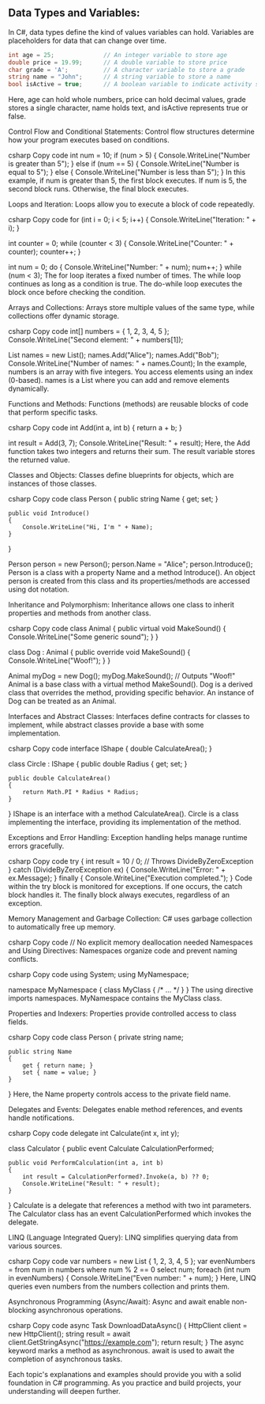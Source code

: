 ## Data Types and Variables:
In C#, data types define the kind of values variables can hold. Variables are placeholders for data that can change over time.

```C#
int age = 25;              // An integer variable to store age
double price = 19.99;      // A double variable to store price
char grade = 'A';          // A character variable to store a grade
string name = "John";      // A string variable to store a name
bool isActive = true;      // A boolean variable to indicate activity status
```
Here, age can hold whole numbers, price can hold decimal values, grade stores a single character, name holds text, and isActive represents true or false.

Control Flow and Conditional Statements:
Control flow structures determine how your program executes based on conditions.

csharp
Copy code
int num = 10;
if (num > 5)
{
    Console.WriteLine("Number is greater than 5");
}
else if (num == 5)
{
    Console.WriteLine("Number is equal to 5");
}
else
{
    Console.WriteLine("Number is less than 5");
}
In this example, if num is greater than 5, the first block executes. If num is 5, the second block runs. Otherwise, the final block executes.

Loops and Iteration:
Loops allow you to execute a block of code repeatedly.

csharp
Copy code
for (int i = 0; i < 5; i++)
{
    Console.WriteLine("Iteration: " + i);
}

int counter = 0;
while (counter < 3)
{
    Console.WriteLine("Counter: " + counter);
    counter++;
}

int num = 0;
do
{
    Console.WriteLine("Number: " + num);
    num++;
} while (num < 3);
The for loop iterates a fixed number of times. The while loop continues as long as a condition is true. The do-while loop executes the block once before checking the condition.

Arrays and Collections:
Arrays store multiple values of the same type, while collections offer dynamic storage.

csharp
Copy code
int[] numbers = { 1, 2, 3, 4, 5 };
Console.WriteLine("Second element: " + numbers[1]);

List<string> names = new List<string>();
names.Add("Alice");
names.Add("Bob");
Console.WriteLine("Number of names: " + names.Count);
In the example, numbers is an array with five integers. You access elements using an index (0-based). names is a List where you can add and remove elements dynamically.

Functions and Methods:
Functions (methods) are reusable blocks of code that perform specific tasks.

csharp
Copy code
int Add(int a, int b)
{
    return a + b;
}

int result = Add(3, 7);
Console.WriteLine("Result: " + result);
Here, the Add function takes two integers and returns their sum. The result variable stores the returned value.

Classes and Objects:
Classes define blueprints for objects, which are instances of those classes.

csharp
Copy code
class Person
{
    public string Name { get; set; }

    public void Introduce()
    {
        Console.WriteLine("Hi, I'm " + Name);
    }
}

Person person = new Person();
person.Name = "Alice";
person.Introduce();
Person is a class with a property Name and a method Introduce(). An object person is created from this class and its properties/methods are accessed using dot notation.

Inheritance and Polymorphism:
Inheritance allows one class to inherit properties and methods from another class.

csharp
Copy code
class Animal
{
    public virtual void MakeSound()
    {
        Console.WriteLine("Some generic sound");
    }
}

class Dog : Animal
{
    public override void MakeSound()
    {
        Console.WriteLine("Woof!");
    }
}

Animal myDog = new Dog();
myDog.MakeSound(); // Outputs "Woof!"
Animal is a base class with a virtual method MakeSound(). Dog is a derived class that overrides the method, providing specific behavior. An instance of Dog can be treated as an Animal.

Interfaces and Abstract Classes:
Interfaces define contracts for classes to implement, while abstract classes provide a base with some implementation.

csharp
Copy code
interface IShape
{
    double CalculateArea();
}

class Circle : IShape
{
    public double Radius { get; set; }

    public double CalculateArea()
    {
        return Math.PI * Radius * Radius;
    }
}
IShape is an interface with a method CalculateArea(). Circle is a class implementing the interface, providing its implementation of the method.

Exceptions and Error Handling:
Exception handling helps manage runtime errors gracefully.

csharp
Copy code
try
{
    int result = 10 / 0; // Throws DivideByZeroException
}
catch (DivideByZeroException ex)
{
    Console.WriteLine("Error: " + ex.Message);
}
finally
{
    Console.WriteLine("Execution completed.");
}
Code within the try block is monitored for exceptions. If one occurs, the catch block handles it. The finally block always executes, regardless of an exception.

Memory Management and Garbage Collection:
C# uses garbage collection to automatically free up memory.

csharp
Copy code
// No explicit memory deallocation needed
Namespaces and Using Directives:
Namespaces organize code and prevent naming conflicts.

csharp
Copy code
using System;
using MyNamespace;

namespace MyNamespace
{
    class MyClass { /* ... */ }
}
The using directive imports namespaces. MyNamespace contains the MyClass class.

Properties and Indexers:
Properties provide controlled access to class fields.

csharp
Copy code
class Person
{
    private string name;

    public string Name
    {
        get { return name; }
        set { name = value; }
    }
}
Here, the Name property controls access to the private field name.

Delegates and Events:
Delegates enable method references, and events handle notifications.

csharp
Copy code
delegate int Calculate(int x, int y);

class Calculator
{
    public event Calculate CalculationPerformed;

    public void PerformCalculation(int a, int b)
    {
        int result = CalculationPerformed?.Invoke(a, b) ?? 0;
        Console.WriteLine("Result: " + result);
    }
}
Calculate is a delegate that references a method with two int parameters. The Calculator class has an event CalculationPerformed which invokes the delegate.

LINQ (Language Integrated Query):
LINQ simplifies querying data from various sources.

csharp
Copy code
var numbers = new List<int> { 1, 2, 3, 4, 5 };
var evenNumbers = from num in numbers where num % 2 == 0 select num;
foreach (int num in evenNumbers)
{
    Console.WriteLine("Even number: " + num);
}
Here, LINQ queries even numbers from the numbers collection and prints them.

Asynchronous Programming (Async/Await):
Async and await enable non-blocking asynchronous operations.

csharp
Copy code
async Task<string> DownloadDataAsync()
{
    HttpClient client = new HttpClient();
    string result = await client.GetStringAsync("https://example.com");
    return result;
}
The async keyword marks a method as asynchronous. await is used to await the completion of asynchronous tasks.

Each topic's explanations and examples should provide you with a solid foundation in C# programming. As you practice and build projects, your understanding will deepen further.
